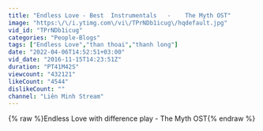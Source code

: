 ```yaml
---
title: "Endless Love - Best  Instrumentals   -    The Myth OST"
image: "https:\/\/i.ytimg.com\/vi\/TPrNDb1icug\/hqdefault.jpg"
vid_id: "TPrNDb1icug"
categories: "People-Blogs"
tags: ["Endless Love","than thoai","thanh long"]
date: "2022-04-06T14:52:51+03:00"
vid_date: "2016-11-15T14:23:51Z"
duration: "PT41M42S"
viewcount: "432121"
likeCount: "4544"
dislikeCount: ""
channel: "Liên Minh Stream"
---
```

{% raw %}Endless Love with difference play - The Myth OST{% endraw %}
